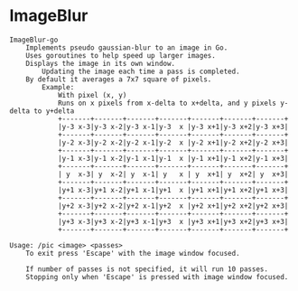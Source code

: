 # ImageBlur
    ImageBlur-go
        Implements pseudo gaussian-blur to an image in Go.
        Uses goroutines to help speed up larger images.
        Displays the image in its own window.
            Updating the image each time a pass is completed.
        By default it averages a 7x7 square of pixels.
            Example:
                With pixel (x, y)
                Runs on x pixels from x-delta to x+delta, and y pixels y-delta to y+delta
                +-------+-------+-------+-------+-------+-------+-------+
                |y-3 x-3|y-3 x-2|y-3 x-1|y-3  x |y-3 x+1|y-3 x+2|y-3 x+3|
                +-------+-------+-------+-------+-------+-------+-------+
                |y-2 x-3|y-2 x-2|y-2 x-1|y-2  x |y-2 x+1|y-2 x+2|y-2 x+3|
                +-------+-------+-------+-------+-------+-------+-------+
                |y-1 x-3|y-1 x-2|y-1 x-1|y-1  x |y-1 x+1|y-1 x+2|y-1 x+3|
                +-------+-------+-------+-------+-------+-------+-------+
                | y  x-3| y  x-2| y  x-1| y   x | y  x+1| y  x+2| y  x+3|
                +-------+-------+-------+-------+-------+-------+-------+
                |y+1 x-3|y+1 x-2|y+1 x-1|y+1  x |y+1 x+1|y+1 x+2|y+1 x+3|
                +-------+-------+-------+-------+-------+-------+-------+
                |y+2 x-3|y+2 x-2|y+2 x-1|y+2  x |y+2 x+1|y+2 x+2|y+2 x+3|
                +-------+-------+-------+-------+-------+-------+-------+
                |y+3 x-3|y+3 x-2|y+3 x-1|y+3  x |y+3 x+1|y+3 x+2|y+3 x+3|
                +-------+-------+-------+-------+-------+-------+-------+

    Usage: /pic <image> <passes>
        To exit press 'Escape' with the image window focused.
        
        If number of passes is not specified, it will run 10 passes.
        Stopping only when 'Escape' is pressed with image window focused.
